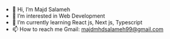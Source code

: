 - 👋 Hi, I’m Majd Salameh
- 👀 I’m interested in Web Development
- 🌱 I’m currently learning React js, Next js, Typescript
- 📫 How to reach me Gmail: majdmhdsalameh99@gmail.com

<!---
majdms99/majdms99 is a ✨ special ✨ repository because its `README.md` (this file) appears on your GitHub profile.
You can click the Preview link to take a look at your changes.
--->
